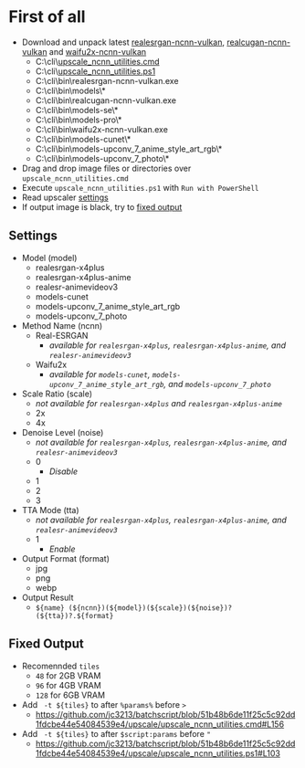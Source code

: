# First of all

- Download and unpack latest [realesrgan-ncnn-vulkan](https://github.com/xinntao/Real-ESRGAN/releases), [realcugan-ncnn-vulkan](https://github.com/nihui/realcugan-ncnn-vulkan/releases) and [waifu2x-ncnn-vulkan](https://github.com/nihui/waifu2x-ncnn-vulkan/releases)
    - C:\cli\\[upscale_ncnn_utilities.cmd](https://raw.githubusercontent.com/jc3213/batchscript/main/upscale/upscale_ncnn_utilities.cmd)
    - C:\cli\\[upscale_ncnn_utilities.ps1](https://raw.githubusercontent.com/jc3213/batchscript/main/upscale/upscale_ncnn_utilities.ps1)
    - C:\cli\bin\realesrgan-ncnn-vulkan.exe
    - C:\cli\bin\models\\*
    - C:\cli\bin\realcugan-ncnn-vulkan.exe
    - C:\cli\bin\models-se\\*
    - C:\cli\bin\models-pro\\*
    - C:\cli\bin\waifu2x-ncnn-vulkan.exe
    - C:\cli\bin\models-cunet\\*
    - C:\cli\bin\models-upconv_7_anime_style_art_rgb\\*
    - C:\cli\bin\models-upconv_7_photo\\*
- Drag and drop image files or directories over `upscale_ncnn_utilities.cmd`
- Execute `upscale_ncnn_utilities.ps1` with `Run with PowerShell`
- Read upscaler [settings](#Settings)
- If output image is black, try to [fixed output](#Fixed-Output)

## Settings
- Model (model)
    - realesrgan-x4plus
    - realesrgan-x4plus-anime
    - realesr-animevideov3
    - models-cunet
    - models-upconv_7_anime_style_art_rgb
    - models-upconv_7_photo
- Method Name (ncnn)
    - Real-ESRGAN
        - *available for `realesrgan-x4plus`, `realesrgan-x4plus-anime`, and `realesr-animevideov3`*
    - Waifu2x
        - *available for `models-cunet`, `models-upconv_7_anime_style_art_rgb`, and `models-upconv_7_photo`*
- Scale Ratio (scale)
    - *not available for `realesrgan-x4plus` and `realesrgan-x4plus-anime`*
    - 2x
    - 4x
- Denoise Level (noise)
    - *not available for `realesrgan-x4plus`, `realesrgan-x4plus-anime`, and `realesr-animevideov3`*
    - 0
        - *Disable*
    - 1
    - 2
    - 3
- TTA Mode (tta)
    - *not available for `realesrgan-x4plus`, `realesrgan-x4plus-anime`, and `realesr-animevideov3`*
    - 1
        - *Enable*
- Output Format (format)
    - jpg
    - png
    - webp
- Output Result
    - `${name} (${ncnn})(${model})(${scale})(${noise})?(${tta})?.${format}`

## Fixed Output
- Recomennded `tiles`
    - `48` for 2GB VRAM
    - `96` for 4GB VRAM
    - `128` for 6GB VRAM
- Add ` -t ${tiles}` to after `%params%` before `>`
    - https://github.com/jc3213/batchscript/blob/51b48b6de11f25c5c92dd1fdcbe44e54084539e4/upscale/upscale_ncnn_utilities.cmd#L156
- Add ` -t ${tiles}` to after `$script:params` before `"`
    - https://github.com/jc3213/batchscript/blob/51b48b6de11f25c5c92dd1fdcbe44e54084539e4/upscale/upscale_ncnn_utilities.ps1#L103
